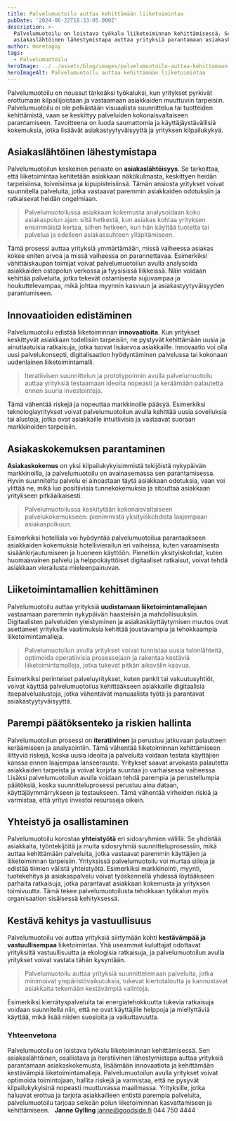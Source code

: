 ```yaml
---
title: Palvelumuotoilu auttaa kehittämään liiketoimintaa
pubDate: '2024-06-22T18:33:05.000Z'
description: >-
  Palvelumuotoilu on loistava työkalu liiketoiminnan kehittämisessä. Sen
  asiakaslähtöinen lähestymistapa auttaa yrityksiä parantamaan asiakaskokemusta.
author: moretagoy
tags:
  - Palvelumuotoilu
heroImage: ../../assets/blog/images/palvelumuotoilu-auttaa-kehittamaan-liiketoimintaa/featured.webp
heroImageAlt: Palvelumuotoilu auttaa kehittämään liiketoimintaa
---
```


Palvelumuotoilu on noussut tärkeäksi työkaluksi, kun yritykset pyrkivät erottumaan kilpailijoistaan ja vastaamaan asiakkaiden muuttuviin tarpeisiin. Palvelumuotoilu ei ole pelkästään visuaalista suunnittelua tai tuotteiden kehittämistä, vaan se keskittyy palveluiden kokonaisvaltaiseen parantamiseen. Tavoitteena on luoda saumattomia ja käyttäjäystävällisiä kokemuksia, jotka lisäävät asiakastyytyväisyyttä ja yrityksen kilpailukykyä.

## Asiakaslähtöinen lähestymistapa

Palvelumuotoilun keskeinen periaate on **asiakaslähtöisyys**. Se tarkoittaa, että liiketoimintaa kehitetään asiakkaan näkökulmasta, keskittyen heidän tarpeisiinsa, toiveisiinsa ja kipupisteisiinsä. Tämän ansiosta yritykset voivat suunnitella palveluita, jotka vastaavat paremmin asiakkaiden odotuksiin ja ratkaisevat heidän ongelmiaan.

> Palvelumuotoilussa asiakkaan kokemusta analysoidaan koko asiakaspolun ajan: siitä hetkestä, kun asiakas kohtaa yrityksen ensimmäistä kertaa, siihen hetkeen, kun hän käyttää tuotetta tai palvelua ja edelleen asiakassuhteen ylläpitämiseen.

Tämä prosessi auttaa yrityksiä ymmärtämään, missä vaiheessa asiakas kokee eniten arvoa ja missä vaiheessa on parannettavaa. Esimerkiksi vähittäiskaupan toimijat voivat palvelumuotoilun avulla analysoida asiakkaiden ostopolun verkossa ja fyysisissä liikkeissä. Näin voidaan kehittää palveluita, jotka tekevät ostamisesta sujuvampaa ja houkuttelevampaa, mikä johtaa myynnin kasvuun ja asiakastyytyväisyyden parantumiseen.

## Innovaatioiden edistäminen

Palvelumuotoilu edistää liiketoiminnan **innovaatioita**. Kun yritykset keskittyvät asiakkaan todellisiin tarpeisiin, ne pystyvät kehittämään uusia ja ainutlaatuisia ratkaisuja, jotka tuovat lisäarvoa asiakkaille. Innovaatio voi olla uusi palvelukonsepti, digitalisaation hyödyntäminen palvelussa tai kokonaan uudenlainen liiketoimintamalli.

> Iteratiivisen suunnittelun ja prototypoinnin avulla palvelumuotoilu auttaa yrityksiä testaamaan ideoita nopeasti ja keräämään palautetta ennen suuria investointeja.

Tämä vähentää riskejä ja nopeuttaa markkinoille pääsyä. Esimerkiksi teknologiayritykset voivat palvelumuotoilun avulla kehittää uusia sovelluksia tai alustoja, jotka ovat asiakkaille intuitiivisia ja vastaavat suoraan markkinoiden tarpeisiin.

## Asiakaskokemuksen parantaminen

**Asiakaskokemus** on yksi kilpailukykyisimmistä tekijöistä nykypäivän markkinoilla, ja palvelumuotoilu on avainasemassa sen parantamisessa. Hyvin suunniteltu palvelu ei ainoastaan täytä asiakkaan odotuksia, vaan voi ylittää ne, mikä luo positiivisia tunnekokemuksia ja sitouttaa asiakkaan yritykseen pitkäaikaisesti.

> Palvelumuotoilussa keskitytään kokonaisvaltaiseen palvelukokemukseen: pienimmistä yksityiskohdista laajempaan asiakaspolkuun.

Esimerkiksi hotelliala voi hyödyntää palvelumuotoilua parantaakseen asiakkaiden kokemuksia hotellivierailun eri vaiheissa, kuten varaamisesta sisäänkirjautumiseen ja huoneen käyttöön. Pienetkin yksityiskohdat, kuten huomaavainen palvelu ja helppokäyttöiset digitaaliset ratkaisut, voivat tehdä asiakkaan vierailusta mieleenpainuvan.

## Liiketoimintamallien kehittäminen

Palvelumuotoilu auttaa yrityksiä **uudistamaan liiketoimintamallejaan** vastaamaan paremmin nykypäivän haasteisiin ja mahdollisuuksiin. Digitaalisten palveluiden yleistyminen ja asiakaskäyttäytymisen muutos ovat asettaneet yrityksille vaatimuksia kehittää joustavampia ja tehokkaampia liiketoimintamalleja.

> Palvelumuotoilun avulla yritykset voivat tunnistaa uusia tulonlähteitä, optimoida operatiivisia prosessejaan ja rakentaa kestäviä liiketoimintamalleja, jotka tukevat pitkän aikavälin kasvua.

Esimerkiksi perinteiset palveluyritykset, kuten pankit tai vakuutusyhtiöt, voivat käyttää palvelumuotoilua kehittääkseen asiakkaille digitaalisia itsepalvelualustoja, jotka vähentävät manuaalista työtä ja parantavat asiakastyytyväisyyttä.

## Parempi päätöksenteko ja riskien hallinta

Palvelumuotoilun prosessi on **iteratiivinen** ja perustuu jatkuvaan palautteen keräämiseen ja analysointiin. Tämä vähentää liiketoiminnan kehittämiseen liittyviä riskejä, koska uusia ideoita ja palveluita voidaan testata käyttäjien kanssa ennen laajempaa lanseerausta. Yritykset saavat arvokasta palautetta asiakkaiden tarpeista ja voivat korjata suuntaa jo varhaisessa vaiheessa. Lisäksi palvelumuotoilun avulla voidaan tehdä parempia ja perustellumpia päätöksiä, koska suunnitteluprosessi perustuu aina dataan, käyttäjäymmärrykseen ja testaukseen. Tämä vähentää virheiden riskiä ja varmistaa, että yritys investoi resursseja oikein.

## Yhteistyö ja osallistaminen

Palvelumuotoilu korostaa **yhteistyötä** eri sidosryhmien välillä. Se yhdistää asiakkaita, työntekijöitä ja muita sidosryhmiä suunnitteluprosessiin, mikä auttaa kehittämään palveluita, jotka vastaavat paremmin käyttäjien ja liiketoiminnan tarpeisiin. Yrityksissä palvelumuotoilu voi murtaa siiloja ja edistää tiimien välistä yhteistyötä. Esimerkiksi markkinointi, myynti, tuotekehitys ja asiakaspalvelu voivat työskennellä yhdessä löytääkseen parhaita ratkaisuja, jotka parantavat asiakkaan kokemusta ja yrityksen toimivuutta. Tämä tekee palvelumuotoilusta tehokkaan työkalun myös organisaation sisäisessä kehityksessä.

## Kestävä kehitys ja vastuullisuus

Palvelumuotoilu voi auttaa yrityksiä siirtymään kohti **kestävämpää ja vastuullisempaa** liiketoimintaa. Yhä useammat kuluttajat odottavat yrityksiltä vastuullisuutta ja ekologisia ratkaisuja, ja palvelumuotoilun avulla yritykset voivat vastata tähän kysyntään.

> Palvelumuotoilu auttaa yrityksiä suunnittelemaan palveluita, jotka minimoivat ympäristövaikutuksia, tukevat kiertotaloutta ja kannustavat asiakkaita tekemään kestävämpiä valintoja.

Esimerkiksi kierrätyspalveluita tai energiatehokkuutta tukevia ratkaisuja voidaan suunnitella niin, että ne ovat käyttäjille helppoja ja miellyttäviä käyttää, mikä lisää niiden suosioita ja vaikuttavuutta.

### Yhteenvetona

Palvelumuotoilu on loistava työkalu liiketoiminnan kehittämisessä. Sen asiakaslähtöinen, osallistava ja iteratiivinen lähestymistapa auttaa yrityksiä parantamaan asiakaskokemusta, lisäämään innovaatiota ja kehittämään kestävämpiä liiketoimintamalleja. Palvelumuotoilun avulla yritykset voivat optimoida toimintojaan, hallita riskejä ja varmistaa, että ne pysyvät kilpailukykyisinä nopeasti muuttuvassa maailmassa. Yrityksille, jotka haluavat erottua ja tarjota asiakkailleen entistä parempia palveluita, palvelumuotoilu tarjoaa selkeän polun liiketoiminnan kasvattamiseen ja kehittämiseen.   **Janne Gylling** janne@goodside.fi 044 750 4444